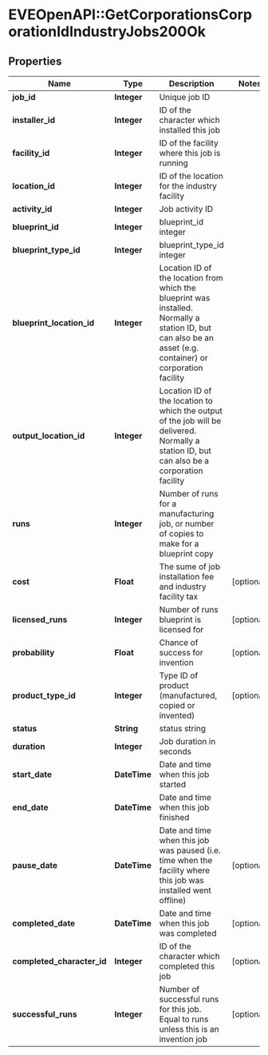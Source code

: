 # EVEOpenAPI::GetCorporationsCorporationIdIndustryJobs200Ok

## Properties
Name | Type | Description | Notes
------------ | ------------- | ------------- | -------------
**job_id** | **Integer** | Unique job ID | 
**installer_id** | **Integer** | ID of the character which installed this job | 
**facility_id** | **Integer** | ID of the facility where this job is running | 
**location_id** | **Integer** | ID of the location for the industry facility | 
**activity_id** | **Integer** | Job activity ID | 
**blueprint_id** | **Integer** | blueprint_id integer | 
**blueprint_type_id** | **Integer** | blueprint_type_id integer | 
**blueprint_location_id** | **Integer** | Location ID of the location from which the blueprint was installed. Normally a station ID, but can also be an asset (e.g. container) or corporation facility | 
**output_location_id** | **Integer** | Location ID of the location to which the output of the job will be delivered. Normally a station ID, but can also be a corporation facility | 
**runs** | **Integer** | Number of runs for a manufacturing job, or number of copies to make for a blueprint copy | 
**cost** | **Float** | The sume of job installation fee and industry facility tax | [optional] 
**licensed_runs** | **Integer** | Number of runs blueprint is licensed for | [optional] 
**probability** | **Float** | Chance of success for invention | [optional] 
**product_type_id** | **Integer** | Type ID of product (manufactured, copied or invented) | [optional] 
**status** | **String** | status string | 
**duration** | **Integer** | Job duration in seconds | 
**start_date** | **DateTime** | Date and time when this job started | 
**end_date** | **DateTime** | Date and time when this job finished | 
**pause_date** | **DateTime** | Date and time when this job was paused (i.e. time when the facility where this job was installed went offline) | [optional] 
**completed_date** | **DateTime** | Date and time when this job was completed | [optional] 
**completed_character_id** | **Integer** | ID of the character which completed this job | [optional] 
**successful_runs** | **Integer** | Number of successful runs for this job. Equal to runs unless this is an invention job | [optional] 


